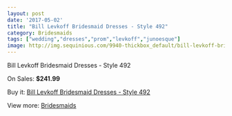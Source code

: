 ```yaml
---
layout: post
date: '2017-05-02'
title: "Bill Levkoff Bridesmaid Dresses - Style 492"
category: Bridesmaids
tags: ["wedding","dresses","prom","levkoff","junoesque"]
image: http://img.sequinious.com/9940-thickbox_default/bill-levkoff-bridesmaid-dresses-style-492.jpg
---
```

Bill Levkoff Bridesmaid Dresses - Style 492

On Sales: **$241.99**
<a href="https://www.sequinious.com/bridesmaids/4397-bill-levkoff-bridesmaid-dresses-style-492.html"><amp-img layout="responsive" width="600" height="600" src="//img.sequinious.com/9940-thickbox_default/bill-levkoff-bridesmaid-dresses-style-492.jpg" alt="Bill Levkoff Bridesmaid Dresses - Style 492 0" /></a>
<a href="https://www.sequinious.com/bridesmaids/4397-bill-levkoff-bridesmaid-dresses-style-492.html"><amp-img layout="responsive" width="600" height="600" src="//img.sequinious.com/9941-thickbox_default/bill-levkoff-bridesmaid-dresses-style-492.jpg" alt="Bill Levkoff Bridesmaid Dresses - Style 492 1" /></a>

Buy it: [Bill Levkoff Bridesmaid Dresses - Style 492](https://www.sequinious.com/bridesmaids/4397-bill-levkoff-bridesmaid-dresses-style-492.html "Bill Levkoff Bridesmaid Dresses - Style 492")

View more: [Bridesmaids](https://www.sequinious.com/3-bridesmaids "Bridesmaids")
